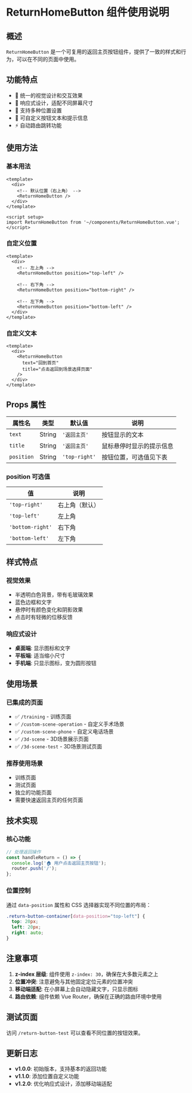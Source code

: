 # ReturnHomeButton 组件使用说明

## 概述
`ReturnHomeButton` 是一个可复用的返回主页按钮组件，提供了一致的样式和行为，可以在不同的页面中使用。

## 功能特点
- 🎨 统一的视觉设计和交互效果
- 📱 响应式设计，适配不同屏幕尺寸
- 🎯 支持多种位置设置
- 🔧 可自定义按钮文本和提示信息
- ⚡ 自动路由跳转功能

## 使用方法

### 基本用法
```vue
<template>
  <div>
    <!-- 默认位置（右上角） -->
    <ReturnHomeButton />
  </div>
</template>

<script setup>
import ReturnHomeButton from '~/components/ReturnHomeButton.vue';
</script>
```

### 自定义位置
```vue
<template>
  <div>
    <!-- 左上角 -->
    <ReturnHomeButton position="top-left" />
    
    <!-- 右下角 -->
    <ReturnHomeButton position="bottom-right" />
    
    <!-- 左下角 -->
    <ReturnHomeButton position="bottom-left" />
  </div>
</template>
```

### 自定义文本
```vue
<template>
  <div>
    <ReturnHomeButton 
      text="回到首页" 
      title="点击返回到场景选择页面"
    />
  </div>
</template>
```

## Props 属性

| 属性名 | 类型 | 默认值 | 说明 |
|--------|------|--------|------|
| `text` | String | `'返回主页'` | 按钮显示的文本 |
| `title` | String | `'返回主页'` | 鼠标悬停时显示的提示信息 |
| `position` | String | `'top-right'` | 按钮位置，可选值见下表 |

### position 可选值

| 值 | 说明 |
|----|------|
| `'top-right'` | 右上角（默认） |
| `'top-left'` | 左上角 |
| `'bottom-right'` | 右下角 |
| `'bottom-left'` | 左下角 |

## 样式特点

### 视觉效果
- 半透明白色背景，带有毛玻璃效果
- 蓝色边框和文字
- 悬停时有颜色变化和阴影效果
- 点击时有轻微的位移反馈

### 响应式设计
- **桌面端**: 显示图标和文字
- **平板端**: 适当缩小尺寸
- **手机端**: 只显示图标，变为圆形按钮

## 使用场景

### 已集成的页面
- ✅ `/training` - 训练页面
- ✅ `/custom-scene-operation` - 自定义手术场景
- ✅ `/custom-scene-phone` - 自定义电话场景  
- ✅ `/3d-scene` - 3D场景展示页面
- ✅ `/3d-scene-test` - 3D场景测试页面

### 推荐使用场景
- 训练页面
- 测试页面
- 独立的功能页面
- 需要快速返回主页的任何页面

## 技术实现

### 核心功能
```javascript
// 处理返回操作
const handleReturn = () => {
  console.log('🏠 用户点击返回主页按钮');
  router.push('/');
};
```

### 位置控制
通过 `data-position` 属性和 CSS 选择器实现不同位置的布局：

```css
.return-button-container[data-position="top-left"] {
  top: 20px;
  left: 20px;
  right: auto;
}
```

## 注意事项

1. **z-index 层级**: 组件使用 `z-index: 30`，确保在大多数元素之上
2. **位置冲突**: 注意避免与其他固定定位元素的位置冲突
3. **移动端适配**: 在小屏幕上会自动隐藏文字，只显示图标
4. **路由依赖**: 组件依赖 Vue Router，确保在正确的路由环境中使用

## 测试页面

访问 `/return-button-test` 可以查看不同位置的按钮效果。

## 更新日志

- **v1.0.0**: 初始版本，支持基本的返回功能
- **v1.1.0**: 添加位置自定义功能
- **v1.2.0**: 优化响应式设计，添加移动端适配 